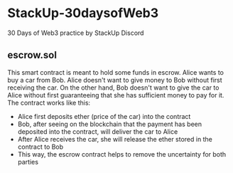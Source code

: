 # StackUp-30daysofWeb3
30 Days of Web3 practice by StackUp Discord

## escrow.sol
This smart contract is meant to hold some funds in escrow. Alice wants to buy a car from Bob. Alice doesn't want to give money to Bob without first receiving the car. On the other hand, Bob doesn't want to give the car to Alice without first guaranteeing that she has sufficient money to pay for it. The contract works like this: 
- Alice first deposits ether (price of the car) into the contract
- Bob, after seeing on the blockchain that the payment has been deposited into the contract, will deliver the car to Alice
- After Alice receives the car, she will release the ether stored in the contract to Bob
- This way, the escrow contract helps to remove the uncertainty for both parties
